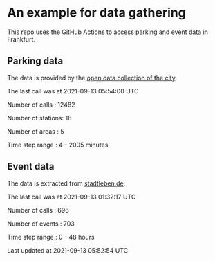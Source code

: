 # An example for data gathering

This repo uses the GitHub Actions to access parking and event data in Frankfurt.

## Parking data
The data is provided by the [open data collection of the city](https://www.offenedaten.frankfurt.de/).

The last call was at 2021-09-13 05:54:00 UTC

Number of calls   : 12482

Number of stations:    18

Number of areas   :     5

Time step range   :     4 -  2005 minutes


## Event data
The data is extracted from [stadtleben.de](https://stadtleben.de/frankfurt/).

The last call was at 2021-09-13 01:32:17 UTC

Number of calls   : 696

Number of events  : 703

Time step range   :   0 -  48 hours


Last updated at 2021-09-13 05:52:54 UTC
